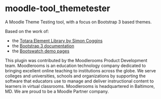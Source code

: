 # moodle-tool_themetester

A Moodle Theme Testing tool, with a focus on Bootstrap 3 based themes.

Based on the work of:

* the [Totara Element Library by Simon Coggins](https://github.com/amygroshek/totara-element-library)
* the [Bootstrap 3 documentation](https://getbootstrap.com)
* the [Bootswatch demo pages](https://bootswatch.com)

This plugin was contributed by the Moodlerooms Product Development team.  Moodlerooms is an education technology company
dedicated to bringing excellent online teaching to institutions across the globe.  We serve colleges and universities,
schools and organizations by supporting the software that educators use to manage and deliver instructional content to
learners in virtual classrooms.  Moodlerooms is headquartered in Baltimore, MD.  We are proud to be a Moodle Partner company.
